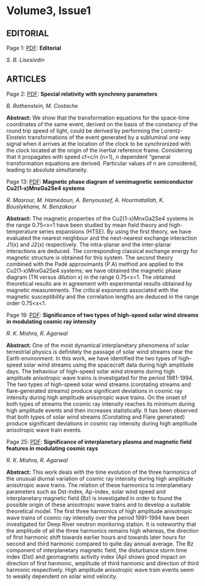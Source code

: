 # Volume3, Issue1

## EDITORIAL
Page 1: [PDF](pdfs/3-1-editorial.pdf): **Editorial**

*S. B. Lisesivdin*


## ARTICLES
Page 2: [PDF](pdfs/3-1-rothenstein.pdf): **Special relativity with synchrony parameters**

*B. Rothenstein, M. Costache*

**Abstract:** We show that the transformation equations for the space-time coordinates of the same event, derived on the basis of the constancy of the round trip speed of light, could be derived by performing the Lorentz-Einstein transformations of the event generated by a subluminal one way signal when it arrives at the location of the clock to be synchronized with the clock located at the origin of the inertial reference frame. Considering that it propagates with speed cf=c/n (n>1), n dependent “general transformation equations are derived. Particular values of n are considered, leading to absolute simultaneity.


Page 13: [PDF](pdfs/3-1-masrour.pdf): **Magnetic phase diagram of semimagnetic semiconductor Cu2(1-x)MnxGa2Se4 systems**

*R. Masrour, M. Hamedoun, A. Benyoussef, A. Hourmatallah, K. Bouslykhane, N. Benzakour*

**Abstract:** The magnetic properties of the Cu2(1-x)MnxGa2Se4 systems in the range 0.75<x<1 have been studied by mean field theory and high-temperature series expansions (HTSE). By using the first theory, we have evaluated the nearest neighbour and the next-nearest exchange interaction J1(x) and J2(x) respectively. The intra-planar and the inter-planar interactions are deduced. The corresponding classical exchange energy for magnetic structure is obtained for this system. The second theory combined with the Padé approximants (P.A) method are applied to the Cu2(1-x)MnxGa2Se4 systems; we have obtained the magnetic phase diagram (TN versus dilution x) in the range 0.75<x<1. The obtained theoretical results are in agreement with experimental results obtained by magnetic measurements. The critical exponents associated with the magnetic susceptibility and the correlation lengths are deduced in the range order 0.75<x<1.


Page 19: [PDF](pdfs/3-1-mishra.pdf): **Significance of two types of high-speed solar wind streams in modulating cosmic ray intensity**

*R. K. Mishra, R. Agarwal*

**Abstract:** One of the most dynamical interplanetary phenomena of solar terrestrial physics is definitely the passage of solar wind streams near the Earth environment. In this work, we have identified the two types of high-speed solar wind streams using the spacecraft data during high amplitude days. The behaviour of high-speed solar wind streams during high amplitude anisotropic wave trains is investigated for the period 1981-1994. The two types of high-speed solar wind streams (corotating streams and flare-generated streams) produce significant deviations in cosmic ray intensity during high amplitude anisotropic wave trains. On the onset of both types of streams the cosmic ray intensity reaches its minimum during high amplitude events and then increases statistically. It has been observed that both types of solar wind streams (Corotating and Flare generated) produce significant deviations in cosmic ray intensity during high amplitude anisotropic wave train events.


Page 25: [PDF](pdfs/3-1-mishra2.pdf): **Significance of interplanetary plasma and magnetic field features in modulating cosmic rays**

*R. K. Mishra, R. Agarwal*

**Abstract:** This work deals with the time evolution of the three harmonics of the unusual diurnal variation of cosmic ray intensity during high amplitude anisotropic wave trains. The relation of these harmonics to interplanetary parameters such as Dst-index, Ap-index, solar wind speed and interplanetary magnetic field (Bz) is investigated in order to found the possible origin of these anisotropic wave trains and to develop a suitable theoretical model. The first three harmonics of high amplitude anisotropic wave trains of cosmic ray intensity over the period 1991-1994 have been investigated for Deep River neutron monitoring station. It is noteworthy that the amplitude of all the three harmonics remains high whereas, the direction of first harmonic shift towards earlier hours and towards later hours for second and third harmonic compared to quite day annual average. The Bz component of interplanetary magnetic field, the disturbance storm time index (Dst) and geomagnetic activity index (Ap) shows good impact on direction of first harmonic, amplitude of third harmonic and direction of third harmonic respectively. High amplitude anisotropic wave train events seem to weakly dependent on solar wind velocity.

